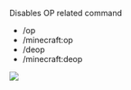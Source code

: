 Disables OP related command
- /op
- /minecraft:op
- /deop
- /minecraft:deop

![](https://cdn.discordapp.com/attachments/921468971771904050/1163105020892426281/example.gif)
